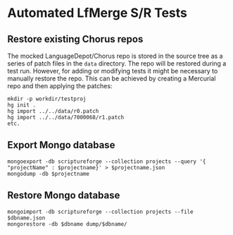 # Automated LfMerge S/R Tests

## Restore existing Chorus repos

The mocked LanguageDepot/Chorus repo is stored in the source tree as a series of
patch files in the `data` directory. The repo will be restored during a test run.
However, for adding or modifying tests it might be necessary to manually restore the
repo. This can be achieved by creating a Mercurial repo and then applying the patches:

	mkdir -p workdir/testproj
	hg init .
	hg import ../../data/r0.patch
	hg import ../../data/7000068/r1.patch
	etc.

## Export Mongo database

	mongoexport -db scriptureforge --collection projects --query '{ "projectName" : $projectname}' > $projectname.json
	mongodump -db $projectname

## Restore Mongo database

	mongoimport -db scriptureforge --collection projects --file $dbname.json
	mongorestore -db $dbname dump/$dbname/